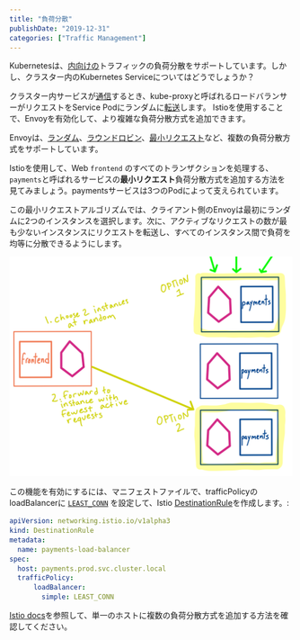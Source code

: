 ```yaml
---
title: "負荷分散"
publishDate: "2019-12-31"
categories: ["Traffic Management"]
---
```


Kubernetesは、[内向けの](https://kubernetes.io/docs/concepts/services-networking/service/#loadbalancer)トラフィックの負荷分散をサポートしています。しかし、クラスター内のKubernetes Serviceについてはどうでしょうか？

クラスター内サービスが[通信](https://kubernetes.io/docs/concepts/services-networking/#proxy-mode-iptables)するとき、kube-proxyと呼ばれるロードバランサーがリクエストをService Podにランダムに[転送](https://cloud.google.com/kubernetes-engine/docs/concepts/network-overview#services)します。 Istioを使用することで、Envoyを有効化して、より複雑な負荷分散方式を追加できます。

Envoyは、[ランダム](https://www.envoyproxy.io/docs/envoy/latest/intro/arch_overview/upstream/load_balancing/load_balancers#random)、[ラウンドロビン](https://www.envoyproxy.io/docs/envoy/latest/intro/arch_overview/upstream/load_balancing/load_balancers#weighted-round-robin)、[最小リクエスト](https://www.envoyproxy.io/docs/envoy/latest/intro/arch_overview/upstream/load_balancing/load_balancers#weighted-least-request)など、複数の負荷分散方式をサポートしています。

Istioを使用して、Web `frontend` のすべてのトランザクションを処理する、`payments`と呼ばれるサービスの**最小リクエスト**負荷分散方式を追加する方法を見てみましょう。paymentsサービスは3つのPodによって支えられています。

この最小リクエストアルゴリズムでは、クライアント側のEnvoyは最初にランダムに2つのインスタンスを選択します。次に、アクティブなリクエストの数が最も少ないインスタンスにリクエストを転送し、すべてのインスタンス間で負荷を均等に分散できるようにします。

![load balancing](/images/lb-least-requests.png)

この機能を有効にするには、マニフェストファイルで、trafficPolicyのloadBalancerに [`LEAST_CONN`](https://istio.io/docs/reference/config/networking/v1alpha3/destination-rule/#LoadBalancerSettings-SimpleLB) を設定して、Istio [DestinationRule](https://istio.io/docs/reference/config/networking/destination-rule/)を作成します。:

```YAML
apiVersion: networking.istio.io/v1alpha3
kind: DestinationRule
metadata:
  name: payments-load-balancer
spec:
  host: payments.prod.svc.cluster.local
  trafficPolicy:
      loadBalancer:
        simple: LEAST_CONN
```

[Istio docs](https://istio.io/docs/concepts/traffic-management/#load-balancing-3-subsets)を参照して、単一のホストに複数の負荷分散方式を追加する方法を確認してください。
